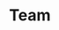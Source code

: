 ---
layout: team
title: Team
#description: Who we are
background: /assets/theme/images/background3.png
permalink: /team/
---